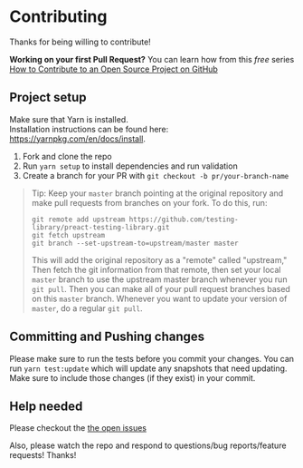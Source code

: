 # Contributing

Thanks for being willing to contribute!

**Working on your first Pull Request?** You can learn how from this _free_ series [How to Contribute
to an Open Source Project on GitHub][egghead]

## Project setup

Make sure that Yarn is installed.
<br>
Installation instructions can be found here: https://yarnpkg.com/en/docs/install.

1.  Fork and clone the repo
2.  Run `yarn setup` to install dependencies and run validation
3.  Create a branch for your PR with `git checkout -b pr/your-branch-name`

> Tip: Keep your `master` branch pointing at the original repository and make pull requests from
> branches on your fork. To do this, run:
>
> ```
> git remote add upstream https://github.com/testing-library/preact-testing-library.git
> git fetch upstream
> git branch --set-upstream-to=upstream/master master
> ```
>
> This will add the original repository as a "remote" called "upstream," Then fetch the git
> information from that remote, then set your local `master` branch to use the upstream master
> branch whenever you run `git pull`. Then you can make all of your pull request branches based on
> this `master` branch. Whenever you want to update your version of `master`, do a regular
> `git pull`.

## Committing and Pushing changes

Please make sure to run the tests before you commit your changes. You can run `yarn test:update`
which will update any snapshots that need updating. Make sure to include those changes (if they
exist) in your commit.

## Help needed

Please checkout the [the open issues][issues]

Also, please watch the repo and respond to questions/bug reports/feature requests! Thanks!

[egghead]: https://egghead.io/series/how-to-contribute-to-an-open-source-project-on-github
[issues]: https://github.com/mihar-22/preact-testing-library/issues
